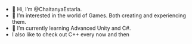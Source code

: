 - 👋 Hi, I’m @ChaitanyaEstarla.
- 👀 I’m interested in the world of Games. Both creating and experiencing them.
- 🌱 I’m currently learning Advanced Unity and C#.
- I also like to check out C++ every now and then

<!---
ChaitanyaEstarla/ChaitanyaEstarla is a ✨ special ✨ repository because its `README.md` (this file) appears on your GitHub profile.
You can click the Preview link to take a look at your changes.
--->
